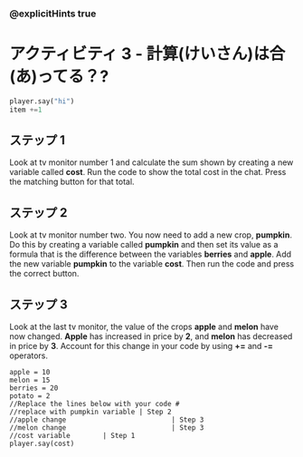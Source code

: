 ### @explicitHints true

# アクティビティ 3 - 計算(けいさん)は合(あ)ってる？?

```python
player.say("hi")
item +=1
```

## ステップ 1
Look at tv monitor number 1 and calculate the sum shown by creating a new variable called **cost**. Run the code to show the total cost in the chat.
Press the matching button for that total. 

## ステップ 2
Look at tv monitor number two. You now need to add a new crop, **pumpkin**. Do this by creating a variable called **pumpkin** and then set its value
as a formula that is the difference between the variables **berries** and **apple**. Add the new variable **pumpkin** to the variable **cost**. Then run the 
code and press the correct button. 

## ステップ 3 
Look at the last tv monitor, the value of the crops **apple** and **melon** have now changed. **Apple** has increased in price by **2**, 
and **melon** has decreased in price by **3**. Account for this change in your code by using **+=** and **-=** operators.

```template
apple = 10
melon = 15
berries = 20
potato = 2
//Replace the lines below with your code #
//replace with pumpkin variable | Step 2
//apple change                          | Step 3
//melon change                          | Step 3
//cost variable        | Step 1
player.say(cost)
``` 
